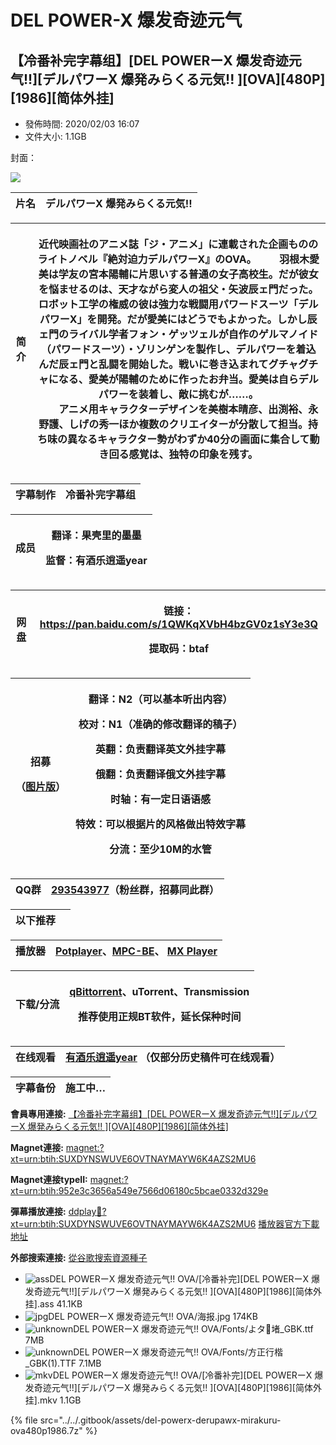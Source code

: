 # DEL POWER-X 爆发奇迹元气

## 【冷番补完字幕组】\[DEL POWERーX 爆发奇迹元气!!]\[デルパワーX 爆発みらくる元気!! ]\[OVA]\[480P]\[1986]\[简体外挂]

* 發佈時間: 2020/02/03 16:07
* 文件大小: 1.1GB

封面：

![](https://s2.ax1x.com/2020/02/03/1U2GM6.jpg)

| 片名 | デルパワーX 爆発みらくる元気!! |
| -- | ----------------- |

| 简介 | <p>近代映画社のアニメ誌「ジ・アニメ」に連載された企画もののライトノベル『絶対迫力デルパワーX』のOVA。 　　羽根木愛美は学友の宮本陽輔に片思いする普通の女子高校生。だが彼女を悩ませるのは、天才ながら変人の祖父・矢波辰ェ門だった。ロボット工学の権威の彼は強力な戦闘用パワードスーツ「デルパワーX」を開発。だが愛美にはどうでもよかった。しかし辰ェ門のライバル学者フォン・ゲッツェルが自作のゲルマノイド（パワードスーツ）・ゾリンゲンを製作し、デルパワーを着込んだ辰ェ門と乱闘を開始した。戦いに巻き込まれてグチャグチャになる、愛美が陽輔のために作ったお弁当。愛美は自らデルパワーを装着し、敵に挑むが……。<br>　　アニメ用キャラクターデザインを美樹本晴彦、出渕裕、永野護、しげの秀一ほか複数のクリエイターが分散して担当。持ち味の異なるキャラクター勢がわずか40分の画面に集合して動き回る感覚は、独特の印象を残す。</p> |
| -- | -------------------------------------------------------------------------------------------------------------------------------------------------------------------------------------------------------------------------------------------------------------------------------------------------------------------------------------------------------------------------------------------------------------------------- |

| 字幕制作 | 冷番补完字幕组 |
| ---- | ------- |

| 成员 | <p>翻译：果壳里的墨墨</p><p>监督：有酒乐逍遥year</p> |
| -- | ----------------------------------- |

| 网盘 | <p>链接：<a href="https://pan.baidu.com/s/1QWKqXVbH4bzGV0z1sY3e3Q#btaf">https://pan.baidu.com/s/1QWKqXVbH4bzGV0z1sY3e3Q</a></p><p>提取码：btaf</p> |
| -- | ------------------------------------------------------------------------------------------------------------------------------------------- |

| <p>招募</p><p>（<a href="https://s2.ax1x.com/2020/01/30/11aCjS.jpg">图片版</a>）</p> | <p>翻译：N2（可以基本听出内容）</p><p>校对：N1（准确的修改翻译的稿子）</p><p>英翻：负责翻译英文外挂字幕</p><p>俄翻：负责翻译俄文外挂字幕</p><p>时轴：有一定日语语感</p><p>特效：可以根据片的风格做出特效字幕</p><p>分流：至少10M的水管</p> |
| ----------------------------------------------------------------------------- | ------------------------------------------------------------------------------------------------------------------------------------------------- |

| QQ群 | [293543977](https://jq.qq.com/?\_wv=1027\&k=46bJVff)（粉丝群，招募同此群） |
| --- | --------------------------------------------------------------- |

| 以下推荐 |   |
| ---- | - |

| 播放器 | [Potplayer](https://potplayer.daum.net/)、[MPC-BE](https://sourceforge.net/projects/mpcbe/)、 [MX Player](https://www.lanzous.com/b688551) |
| --- | ---------------------------------------------------------------------------------------------------------------------------------------- |

| 下载/分流 | <p><a href="https://github.com/c0re100/qBittorrent-Enhanced-Edition/releases">qBittorrent</a>、uTorrent、Transmission</p><p>推荐使用正规BT软件，延长保种时间</p> |
| ----- | ----------------------------------------------------------------------------------------------------------------------------------------------- |

| 在线观看 | [有酒乐逍遥year](https://space.bilibili.com/7336293) （仅部分历史稿件可在线观看） |
| ---- | -------------------------------------------------------------- |

| 字幕备份 | 施工中… |
| ---- | ---- |

**會員專用連接:** [ 【冷番补完字幕组】\[DEL POWERーX 爆发奇迹元气!!\]\[デルパワーX 爆発みらくる元気!! \]\[OVA\]\[480P\]\[1986\]\[简体外挂\]](https://dl.dmhy.org/2020/02/03/952e3c3656a549e7566d06180c5bcae0332d329e.torrent)

**Magnet連接:** [magnet:?xt=urn:btih:SUXDYNSWUVE6OVTNAYMAYW6K4AZS2MU6](https://magnet/?xt=urn:btih:SUXDYNSWUVE6OVTNAYMAYW6K4AZS2MU6\&dn=\&tr=http%3A%2F%2F104.238.198.186%3A8000%2Fannounce\&tr=udp%3A%2F%2F104.238.198.186%3A8000%2Fannounce\&tr=http%3A%2F%2Ftracker.openbittorrent.com%3A80%2Fannounce\&tr=udp%3A%2F%2Ftracker3.itzmx.com%3A6961%2Fannounce\&tr=http%3A%2F%2Ftracker4.itzmx.com%3A2710%2Fannounce\&tr=http%3A%2F%2Ftracker.publicbt.com%3A80%2Fannounce\&tr=http%3A%2F%2Ftracker.prq.to%2Fannounce\&tr=http%3A%2F%2Fopen.acgtracker.com%3A1096%2Fannounce\&tr=https%3A%2F%2Ft-115.rhcloud.com%2Fonly\_for\_ylbud\&tr=http%3A%2F%2Ftracker1.itzmx.com%3A8080%2Fannounce\&tr=http%3A%2F%2Ftracker2.itzmx.com%3A6961%2Fannounce\&tr=udp%3A%2F%2Ftracker1.itzmx.com%3A8080%2Fannounce\&tr=udp%3A%2F%2Ftracker2.itzmx.com%3A6961%2Fannounce\&tr=udp%3A%2F%2Ftracker3.itzmx.com%3A6961%2Fannounce\&tr=udp%3A%2F%2Ftracker4.itzmx.com%3A2710%2Fannounce)

**Magnet連接typeII:** [magnet:?xt=urn:btih:952e3c3656a549e7566d06180c5bcae0332d329e](https://magnet/?xt=urn:btih:952e3c3656a549e7566d06180c5bcae0332d329e)

**彈幕播放連接:** [ddplay:magnet:?xt=urn:btih:SUXDYNSWUVE6OVTNAYMAYW6K4AZS2MU6](ddplay:magnet:?xt=urn:btih:SUXDYNSWUVE6OVTNAYMAYW6K4AZS2MU6\&dn=\&tr=http%3A%2F%2F104.238.198.186%3A8000%2Fannounce\&tr=udp%3A%2F%2F104.238.198.186%3A8000%2Fannounce\&tr=http%3A%2F%2Ftracker.openbittorrent.com%3A80%2Fannounce\&tr=udp%3A%2F%2Ftracker3.itzmx.com%3A6961%2Fannounce\&tr=http%3A%2F%2Ftracker4.itzmx.com%3A2710%2Fannounce\&tr=http%3A%2F%2Ftracker.publicbt.com%3A80%2Fannounce\&tr=http%3A%2F%2Ftracker.prq.to%2Fannounce\&tr=http%3A%2F%2Fopen.acgtracker.com%3A1096%2Fannounce\&tr=https%3A%2F%2Ft-115.rhcloud.com%2Fonly\_for\_ylbud\&tr=http%3A%2F%2Ftracker1.itzmx.com%3A8080%2Fannounce\&tr=http%3A%2F%2Ftracker2.itzmx.com%3A6961%2Fannounce\&tr=udp%3A%2F%2Ftracker1.itzmx.com%3A8080%2Fannounce\&tr=udp%3A%2F%2Ftracker2.itzmx.com%3A6961%2Fannounce\&tr=udp%3A%2F%2Ftracker3.itzmx.com%3A6961%2Fannounce\&tr=udp%3A%2F%2Ftracker4.itzmx.com%3A2710%2Fannounce) [播放器官方下載地址](http://www.dandanplay.com/?from=dmhy)

**外部搜索連接:** [從谷歌搜索資源種子](https://www.google.com/search?oe=utf-8\&q=952e3c3656a549e7566d06180c5bcae0332d329e)

* ![ass](https://share.dmhy.org/images/icon/ass.gif)DEL POWERーX 爆发奇迹元气!! OVA/\[冷番补完]\[DEL POWERーX 爆发奇迹元气!!]\[デルパワーX 爆発みらくる元気!! ]\[OVA]\[480P]\[1986]\[简体外挂].ass 41.1KB
* ![jpg](https://share.dmhy.org/images/icon/jpg.gif)DEL POWERーX 爆发奇迹元气!! OVA/海报.jpg 174KB
* ![unknown](https://share.dmhy.org/images/icon/unknown.gif)DEL POWERーX 爆发奇迹元气!! OVA/Fonts/よタ堵\_GBK.ttf 7MB
* ![unknown](https://share.dmhy.org/images/icon/unknown.gif)DEL POWERーX 爆发奇迹元气!! OVA/Fonts/方正行楷\_GBK(1).TTF 7.1MB
* ![mkv](https://share.dmhy.org/images/icon/mkv.gif)DEL POWERーX 爆发奇迹元气!! OVA/\[冷番补完]\[DEL POWERーX 爆发奇迹元气!!]\[デルパワーX 爆発みらくる元気!! ]\[OVA]\[480P]\[1986]\[简体外挂].mkv 1.1GB

{% file src="../../.gitbook/assets/del-powerx-derupawx-mirakuru-ova480p1986.7z" %}
